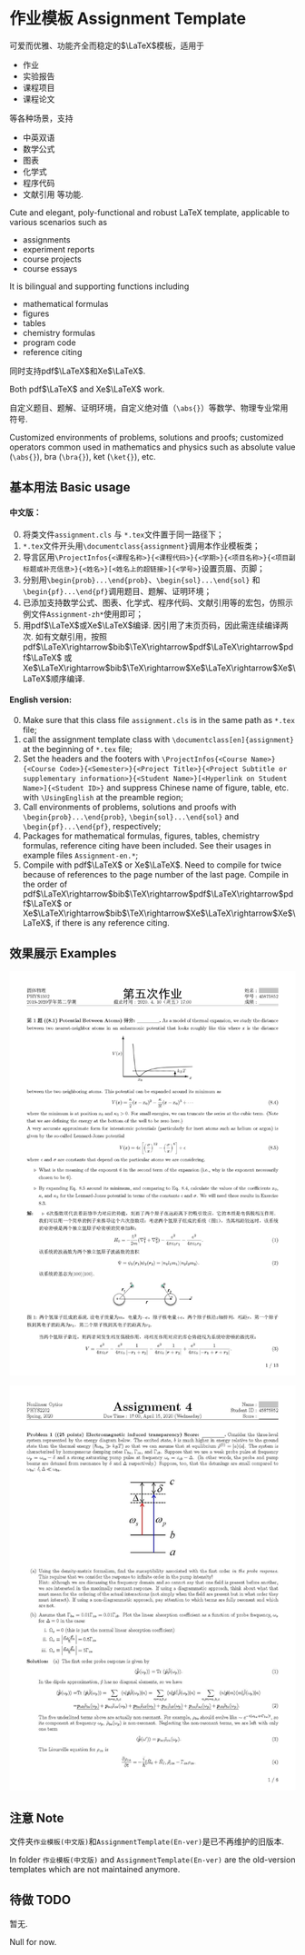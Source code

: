 # 作业模板 Assignment Template

可爱而优雅、功能齐全而稳定的$\LaTeX$模板，适用于
- 作业
- 实验报告
- 课程项目
- 课程论文

等各种场景，支持
- 中英双语
- 数学公式
- 图表
- 化学式
- 程序代码
- 文献引用
等功能.

Cute and elegant, poly-functional and robust LaTeX template, applicable to various scenarios such as
- assignments
- experiment reports
- course projects
- course essays

It is bilingual and supporting functions including
- mathematical formulas
- figures
- tables
- chemistry formulas
- program code
- reference citing

同时支持pdf$\LaTeX$和Xe$\LaTeX$.

Both pdf$\LaTeX$ and Xe$\LaTeX$ work.

自定义题目、题解、证明环境，自定义绝对值（`\abs{}`）等数学、物理专业常用符号.

Customized environments of problems, solutions and proofs; customized operators common used in mathematics and physics such as absolute value (`\abs{}`), bra (`\bra{}`), ket (`\ket{}`), etc.

## 基本用法 Basic usage

#### 中文版：
0. 将类文件`assignment.cls` 与 `*.tex`文件置于同一路径下；
1. `*.tex`文件开头用`\documentclass{assignment}`调用本作业模板类；
2. 导言区用`\ProjectInfos{<课程名称>}{<课程代码>}{<学期>}{<项目名称>}{<项目副标题或补充信息>}{<姓名>}[<姓名上的超链接>]{<学号>}`设置页眉、页脚；
3. 分别用`\begin{prob}...\end{prob}`、`\begin{sol}...\end{sol}` 和 `\begin{pf}...\end{pf}`调用题目、题解、证明环境；
4. 已添加支持数学公式、图表、化学式、程序代码、文献引用等的宏包，仿照示例文件`Assignment-zh*`使用即可；
5. 用pdf$\LaTeX$或Xe$\LaTeX$编译. 因引用了末页页码，因此需连续编译两次. 如有文献引用，按照pdf$\LaTeX\rightarrow$bib$\TeX\rightarrow$pdf$\LaTeX\rightarrow$pdf$\LaTeX$ 或 Xe$\LaTeX\rightarrow$bib$\TeX\rightarrow$Xe$\LaTeX\rightarrow$Xe$\LaTeX$顺序编译.

#### English version:
0. Make sure that this class file `assignment.cls` is in the same path as `*.tex` file;
1. call the assignment template class with `\documentclass[en]{assignment}` at the beginning of `*.tex` file;
2. Set the headers and the footers with `\ProjectInfos{<Course Name>}{<Course Code>}{<Semester>}{<Project Title>}{<Project Subtitle or supplementary information>}{<Student Name>}[<Hyperlink on Student Name>]{<Student ID>}` and suppress Chinese name of figure, table, etc. with `\UsingEnglish` at the preamble region;
3. Call environments of problems, solutions and proofs with `\begin{prob}...\end{prob}`, `\begin{sol}...\end{sol}` and `\begin{pf}...\end{pf}`, respectively;
4. Packages for mathematical formulas, figures, tables, chemistry formulas, reference citing have been included. See their usages in example files `Assignment-en.*`;
5. Compile with pdf$\LaTeX$ or Xe$\LaTeX$. Need to compile for twice because of references to the page number of the last page. Compile in the order of pdf$\LaTeX\rightarrow$bib$\TeX\rightarrow$pdf$\LaTeX\rightarrow$pdf$\LaTeX$ or Xe$\LaTeX\rightarrow$bib$\TeX\rightarrow$Xe$\LaTeX\rightarrow$Xe$\LaTeX$, if there is any reference citing.

## 效果展示 Examples

![中文版效果图](Examples/AssignmentExample-Zh.jpg)

![English example](Examples/AssignmentExample-En.jpg)

## 注意 Note

文件夹`作业模板(中文版)`和`AssignmentTemplate(En-ver)`是已不再维护的旧版本.

In folder `作业模板(中文版)` and `AssignmentTemplate(En-ver)` are the old-version templates which are not maintained anymore.

## 待做 TODO

暂无.

Null for now.